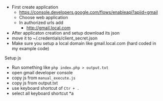 * First create application
  * https://console.developers.google.com/flows/enableapi?apiid=gmail
  * Choose web application
  * In authorized urls add
    * http://gmail.local.com    
* After applicaton creation and setup download its json
* move it to ~/.credentials/client_secret.json
* Make sure you setup a local domain like gmail.local.com (hard coded in my example code)


Setup js
* Run something like `php index.php > output.txt`
* open gmail developer console
* copy js from `manual_execute.js`
* copy js from output.txt
* use keyboard shortcut of `Ctr + .`
* select all keyboard shortcut *a